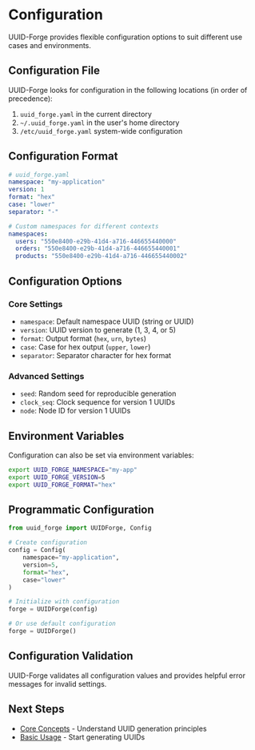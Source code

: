 # Configuration

UUID-Forge provides flexible configuration options to suit different use cases and environments.

## Configuration File

UUID-Forge looks for configuration in the following locations (in order of precedence):

1. `uuid_forge.yaml` in the current directory
2. `~/.uuid_forge.yaml` in the user's home directory
3. `/etc/uuid_forge.yaml` system-wide configuration

## Configuration Format

```yaml
# uuid_forge.yaml
namespace: "my-application"
version: 1
format: "hex"
case: "lower"
separator: "-"

# Custom namespaces for different contexts
namespaces:
  users: "550e8400-e29b-41d4-a716-446655440000"
  orders: "550e8400-e29b-41d4-a716-446655440001"
  products: "550e8400-e29b-41d4-a716-446655440002"
```

## Configuration Options

### Core Settings

- `namespace`: Default namespace UUID (string or UUID)
- `version`: UUID version to generate (1, 3, 4, or 5)
- `format`: Output format (`hex`, `urn`, `bytes`)
- `case`: Case for hex output (`upper`, `lower`)
- `separator`: Separator character for hex format

### Advanced Settings

- `seed`: Random seed for reproducible generation
- `clock_seq`: Clock sequence for version 1 UUIDs
- `node`: Node ID for version 1 UUIDs

## Environment Variables

Configuration can also be set via environment variables:

```bash
export UUID_FORGE_NAMESPACE="my-app"
export UUID_FORGE_VERSION=5
export UUID_FORGE_FORMAT="hex"
```

## Programmatic Configuration

```python
from uuid_forge import UUIDForge, Config

# Create configuration
config = Config(
    namespace="my-application",
    version=5,
    format="hex",
    case="lower"
)

# Initialize with configuration
forge = UUIDForge(config)

# Or use default configuration
forge = UUIDForge()
```

## Configuration Validation

UUID-Forge validates all configuration values and provides helpful error messages for invalid settings.

## Next Steps

- [Core Concepts](../guide/concepts.md) - Understand UUID generation principles
- [Basic Usage](../guide/basic-usage.md) - Start generating UUIDs

